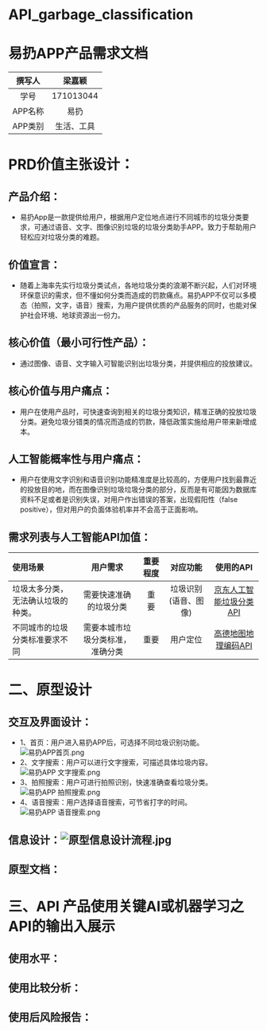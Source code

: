 # API_garbage_classification
# 易扔APP产品需求文档
| 撰写人  | 梁嘉颖  | 
|:-:|:-:|
| 学号  | 171013044  |
| APP名称 | 易扔  |
| APP类别 | 生活、工具  |
# PRD价值主张设计：
## 产品介绍：
- 易扔App是一款提供给用户，根据用户定位地点进行不同城市的垃圾分类要求，可通过语音、文字、图像识别垃圾的垃圾分类助手APP。致力于帮助用户轻松应对垃圾分类的难题。
## 价值宣言：
- 随着上海率先实行垃圾分类试点，各地垃圾分类的浪潮不断兴起，人们对环境环保意识的需求，但不懂如何分类而造成的罚款痛点。易扔APP不仅可以多模态（拍照，文字，语音）搜索，为用户提供优质的产品服务的同时，也能对保护社会环境、地球资源出一份力。
## 核心价值（最小可行性产品）：
- 通过图像、语音、文字输入可智能识别出垃圾分类，并提供相应的投放建议。
## 核心价值与用户痛点：
- 用户在使用产品时，可快速查询到相关的垃圾分类知识，精准正确的投放垃圾分类。避免垃圾分错类的情况而造成的罚款，降低政策实施给用户带来新增成本。
## 人工智能概率性与用户痛点：
- 用户在使用文字识别和语音识别功能精准度是比较高的，方便用户找到最靠近的投放目的地，而在图像识别垃圾垃圾分类的部分，反而是有可能因为数据库资料不足或者是识别失误，对用户作出错误的答案，出现假阳性（false positive），但对用户的负面体验机率并不会高于正面影响。
## 需求列表与人工智能API加值：
| 使用场景 | 用户需求  |重要程度 |对应功能  | 使用的API  | 
|:-|:-: | :-: |:-:|:-:|
|垃圾太多分类， 无法确认垃圾的种类。|需要快速准确的垃圾分类 | 重 要 |垃圾识别(语音、图像)|[京东人工智能垃圾分类API](http://neuhub.jd.com/ai/api/image/garbageClassify)  | 
|不同城市的垃圾分类标准要求不同|需要本城市垃圾分类标准，准确分类|重要  |用户定位  |[高德地图地理编码API](https://lbs.amap.com/api/webservice/guide/api/georegeo) | 
# 二、原型设计
## 交互及界面设计：
- 1、首页：用户进入易扔APP后，可选择不同垃圾识别功能。![易扔APP首页.png](https://upload-images.jianshu.io/upload_images/9509773-4e181359820072f4.png?imageMogr2/auto-orient/strip%7CimageView2/2/w/1240)
- 2、文字搜索：用户可以进行文字搜索，可描述具体垃圾内容。![易扔APP 文字搜索.png](https://upload-images.jianshu.io/upload_images/9509773-a2492aa984719123.png?imageMogr2/auto-orient/strip%7CimageView2/2/w/1240)
- 3、拍照搜索：用户可进行拍照识别，快速准确查看垃圾分类。![易扔APP 拍照搜索.png](https://upload-images.jianshu.io/upload_images/9509773-1d628d5bf048411f.png?imageMogr2/auto-orient/strip%7CimageView2/2/w/1240)
- 4、语音搜索：用户选择语音搜索，可节省打字的时间。![易扔APP 语音搜索.png](https://upload-images.jianshu.io/upload_images/9509773-afdac1f2a8eb5471.png?imageMogr2/auto-orient/strip%7CimageView2/2/w/1240)


## 信息设计：![原型信息设计流程.jpg](https://upload-images.jianshu.io/upload_images/9509773-75f277e121519c6e.jpg?imageMogr2/auto-orient/strip%7CimageView2/2/w/1240)

## 原型文档：
# 三、API 产品使用关键AI或机器学习之API的输出入展示
## 使用水平：
## 使用比较分析：
## 使用后风险报告：
